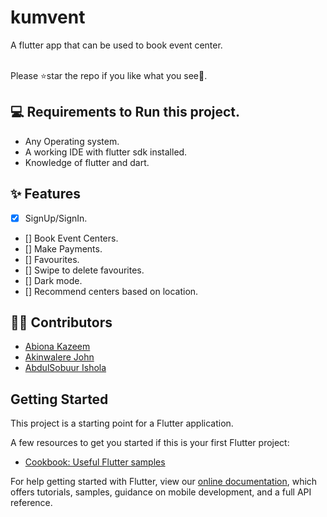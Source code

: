 # kumvent

A flutter app that can be used to book event center.

<br> Please ⭐star the repo if you like what you see🤗.


## 💻 Requirements to Run this project.
- Any Operating system.
- A working IDE with flutter sdk installed.
- Knowledge of flutter and dart.


## ✨ Features
- [X] SignUp/SignIn.
- [] Book Event Centers.
- [] Make Payments.
- [] Favourites.
- [] Swipe to delete favourites.
- [] Dark mode.
- [] Recommend centers based on location.


## 👨‍💻 Contributors
- [Abiona Kazeem](https://www.linkedin.com/in/abiona-kazeem)
- [Akinwalere John](https://github.com/John-soft)
- [AbdulSobuur Ishola](https://github.com/t-bolt)


## Getting Started

This project is a starting point for a Flutter application.

A few resources to get you started if this is your first Flutter project:

- [Cookbook: Useful Flutter samples](https://flutter.dev/docs/cookbook)

For help getting started with Flutter, view our
[online documentation](https://flutter.dev/docs), which offers tutorials,
samples, guidance on mobile development, and a full API reference.
